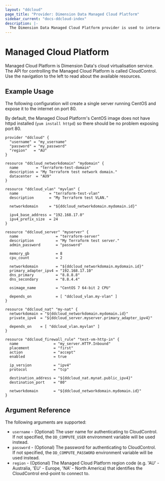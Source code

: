 ```yaml
---
layout: "ddcloud"
page_title: "Provider: Dimension Data Managed Cloud Platform"
sidebar_current: "docs-ddcloud-index"
description: |-
  The Dimension Data Managed Cloud Platform provider is used to interact with Dimension Data's Managed Cloud Platform resources.
---
```


# Managed Cloud Platform

Managed Cloud Platform is Dimension Data's cloud virtualisation service. The API for controlling the Managed Cloud Platform is called CloudControl.
Use the navigation to the left to read about the available resources.

## Example Usage

The following configuration will create a single server running CentOS and expose it to the internet on port 80.

By default, the Managed Cloud Platform's CentOS image does not have httpd installed (`yum install httpd`) so there should be no problem exposing port 80.

```
provider "ddcloud" {
  "username" = "my_username"
  "password" = "my_password"
  "region"   = "AU"
}

resource "ddcloud_networkdomain" "mydomain" {
  name        = "terraform-test-domain"
  description = "My Terraform test network domain."
  datacenter  = "AU9"
}

resource "ddcloud_vlan" "myvlan" {
  name              = "terraform-test-vlan"
  description       = "My Terraform test VLAN."

  networkdomain     = "${ddcloud_networkdomain.mydomain.id}"

  ipv4_base_address = "192.168.17.0"
  ipv4_prefix_size  = 24
}

resource "ddcloud_server" "myserver" {
  name                 = "terraform-server"
  description          = "My Terraform test server."
  admin_password       = "password"

  memory_gb            = 8
  cpu_count            = 2

  networkdomain        = "${ddcloud_networkdomain.mydomain.id}"
  primary_adapter_ipv4 = "192.168.17.10"
  dns_primary          = "8.8.8.8"
  dns_secondary        = "8.8.4.4"

  osimage_name         = "CentOS 7 64-bit 2 CPU"

  depends_on           = [ "ddcloud_vlan.my-vlan" ]
}

resource "ddcloud_nat" "my-nat" {
  networkdomain = "${ddcloud_networkdomain.mydomain.id}"
  private_ipv4  = "${ddcloud_server.myserver.primary_adapter_ipv4}"

  depends_on    = [ "ddcloud_vlan.myvlan" ]
}

resource "ddcloud_firewall_rule" "test-vm-http-in" {
  name                = "my_server.HTTP.Inbound"
  placement           = "first"
  action              = "accept"
  enabled             = true

  ip_version          = "ipv4"
  protocol            = "tcp"

  destination_address = "${ddcloud_nat.mynat.public_ipv4}"
  destination_port    = "80"

  networkdomain       = "${ddcloud_networkdomain.mydomain.id}"
}
```

## Argument Reference

The following arguments are supported:

* `username` - (Optional) The user name for authenticating to CloudControl.  
If not specified, the `DD_COMPUTE_USER` environment variable will be used instead.
* `password` - (Optional) The password for authenticating to CloudControl.  
If not specified, the `DD_COMPUTE_PASSWORD` environment variable will be used instead.
* `region` - (Optional) The Managed Cloud Platform region code (e.g. 'AU' - Australia, 'EU' - Europe, 'NA' - North America) that identifies the CloudControl end-point to connect to.
